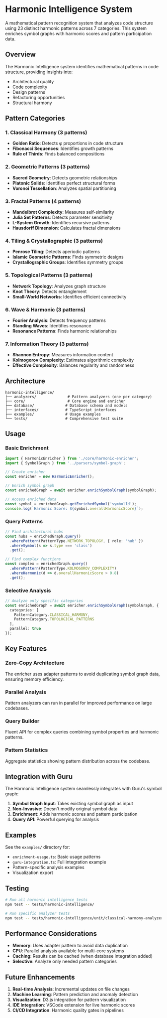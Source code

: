 # Harmonic Intelligence System

A mathematical pattern recognition system that analyzes code structure using 23 distinct harmonic patterns across 7 categories. This system enriches symbol graphs with harmonic scores and pattern participation data.

## Overview

The Harmonic Intelligence system identifies mathematical patterns in code structure, providing insights into:
- Architectural quality
- Code complexity
- Design patterns
- Refactoring opportunities
- Structural harmony

## Pattern Categories

### 1. Classical Harmony (3 patterns)
- **Golden Ratio**: Detects φ proportions in code structure
- **Fibonacci Sequences**: Identifies growth patterns
- **Rule of Thirds**: Finds balanced compositions

### 2. Geometric Patterns (3 patterns)
- **Sacred Geometry**: Detects geometric relationships
- **Platonic Solids**: Identifies perfect structural forms
- **Voronoi Tessellation**: Analyzes spatial partitioning

### 3. Fractal Patterns (4 patterns)
- **Mandelbrot Complexity**: Measures self-similarity
- **Julia Set Patterns**: Detects parameter sensitivity
- **L-System Growth**: Identifies recursive patterns
- **Hausdorff Dimension**: Calculates fractal dimensions

### 4. Tiling & Crystallographic (3 patterns)
- **Penrose Tiling**: Detects aperiodic patterns
- **Islamic Geometric Patterns**: Finds symmetric designs
- **Crystallographic Groups**: Identifies symmetry groups

### 5. Topological Patterns (3 patterns)
- **Network Topology**: Analyzes graph structure
- **Knot Theory**: Detects entanglement
- **Small-World Networks**: Identifies efficient connectivity

### 6. Wave & Harmonic (3 patterns)
- **Fourier Analysis**: Detects frequency patterns
- **Standing Waves**: Identifies resonance
- **Resonance Patterns**: Finds harmonic relationships

### 7. Information Theory (3 patterns)
- **Shannon Entropy**: Measures information content
- **Kolmogorov Complexity**: Estimates algorithmic complexity
- **Effective Complexity**: Balances regularity and randomness

## Architecture

```
harmonic-intelligence/
├── analyzers/              # Pattern analyzers (one per category)
├── core/                   # Core engine and enricher
├── database/              # Database schema and models
├── interfaces/            # TypeScript interfaces
├── examples/              # Usage examples
└── tests/                 # Comprehensive test suite
```

## Usage

### Basic Enrichment

```typescript
import { HarmonicEnricher } from './core/harmonic-enricher';
import { SymbolGraph } from '../parsers/symbol-graph';

// Create enricher
const enricher = new HarmonicEnricher();

// Enrich symbol graph
const enrichedGraph = await enricher.enrichSymbolGraph(symbolGraph);

// Access enriched data
const symbol = enrichedGraph.getEnrichedSymbol('symbolId');
console.log(`Harmonic Score: ${symbol.overallHarmonicScore}`);
```

### Query Patterns

```typescript
// Find architectural hubs
const hubs = enrichedGraph.query()
  .wherePattern(PatternType.NETWORK_TOPOLOGY, { role: 'hub' })
  .whereSymbol(s => s.type === 'class')
  .get();

// Find complex functions
const complex = enrichedGraph.query()
  .wherePattern(PatternType.KOLMOGOROV_COMPLEXITY)
  .whereHarmonic(d => d.overallHarmonicScore > 0.8)
  .get();
```

### Selective Analysis

```typescript
// Analyze only specific categories
const enrichedGraph = await enricher.enrichSymbolGraph(symbolGraph, {
  categories: [
    PatternCategory.CLASSICAL_HARMONY,
    PatternCategory.TOPOLOGICAL_PATTERNS
  ],
  parallel: true
});
```

## Key Features

### Zero-Copy Architecture
The enricher uses adapter patterns to avoid duplicating symbol graph data, ensuring memory efficiency.

### Parallel Analysis
Pattern analyzers can run in parallel for improved performance on large codebases.

### Query Builder
Fluent API for complex queries combining symbol properties and harmonic patterns.

### Pattern Statistics
Aggregate statistics showing pattern distribution across the codebase.

## Integration with Guru

The Harmonic Intelligence system seamlessly integrates with Guru's symbol graph:

1. **Symbol Graph Input**: Takes existing symbol graph as input
2. **Non-Invasive**: Doesn't modify original symbol data
3. **Enrichment**: Adds harmonic scores and pattern participation
4. **Query API**: Powerful querying for analysis

## Examples

See the `examples/` directory for:
- `enrichment-usage.ts`: Basic usage patterns
- `guru-integration.ts`: Full integration example
- Pattern-specific analysis examples
- Visualization export

## Testing

```bash
# Run all harmonic intelligence tests
npm test -- tests/harmonic-intelligence/

# Run specific analyzer tests
npm test -- tests/harmonic-intelligence/unit/classical-harmony-analyzer.test.ts
```

## Performance Considerations

- **Memory**: Uses adapter pattern to avoid data duplication
- **CPU**: Parallel analysis available for multi-core systems
- **Caching**: Results can be cached (when database integration added)
- **Selective**: Analyze only needed pattern categories

## Future Enhancements

1. **Real-time Analysis**: Incremental updates on file changes
2. **Machine Learning**: Pattern prediction and anomaly detection
3. **Visualization**: D3.js integration for pattern visualization
4. **IDE Integration**: VSCode extension for live harmonic scores
5. **CI/CD Integration**: Harmonic quality gates in pipelines